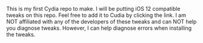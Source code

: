 This is my first Cydia repo to make. I will be putting iOS 12 compatible tweaks on this repo. Feel free to add it to Cudia by clicking the link. I am NOT affiliated with any of the developers of these tweaks and can NOT help you diagnose tweaks. However, I can help diagnose errors when installing the tweaks.
